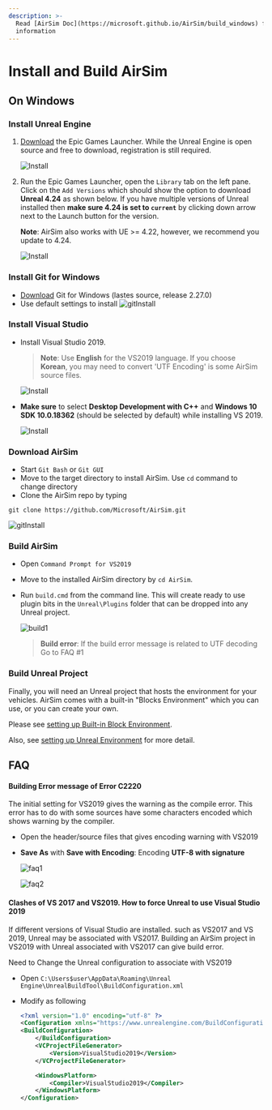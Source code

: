 ```yaml
---
description: >-
  Read [AirSim Doc](https://microsoft.github.io/AirSim/build_windows) for more detailed
  information
---
```


# Install and Build AirSim

## On Windows

### Install Unreal Engine

1. [Download](https://www.unrealengine.com/download) the Epic Games Launcher. While the Unreal Engine is open source and free to download, registration is still required.

    ![Install](install1.jpg)

2. Run the Epic Games Launcher, open the `Library` tab on the left pane. Click on the `Add Versions` which should show the option to download **Unreal 4.24** as shown below. If you have multiple versions of Unreal installed then **make sure 4.24 is set to `current`** by clicking down arrow next to the Launch button for the version.

   **Note**: AirSim also works with UE &gt;= 4.22, however, we recommend you update to 4.24. 

   ![Install](install2.jpg)

### Install Git for Windows

* [Download](https://git-scm.com/) Git for Windows (lastes source, release 2.27.0)
* Use default settings to install
  ![gitInstall](gitInstall.jpg)
  
### Install Visual Studio

* Install Visual Studio 2019.

  > **Note**: Use **English** for the VS2019 language. If you choose **Korean**, you may need to convert 'UTF Encoding' is some AirSim source files.

   ![Install](install_vs1.jpg)
  
* **Make sure** to select **Desktop Development with C++** and **Windows 10 SDK 10.0.18362** (should be selected by default) while installing VS 2019.

   ![Install](install_vs2.jpg)

### Download AirSim

* Start `Git Bash` or `Git GUI`
* Move to the target directory to install AirSim. Use `cd` command to change directory
* Clone the AirSim repo by typing
  
```text
git clone https://github.com/Microsoft/AirSim.git
```

  ![gitInstall](clone1.jpg)

### Build AirSim

* Open `Command Prompt for VS2019`
* Move to the installed AirSim directory by `cd AirSim`.
* Run `build.cmd` from the command line. This will create ready to use plugin bits in the `Unreal\Plugins` folder that can be dropped into any Unreal project.
  
  ![build1](build1.jpg)

  > **Build error**:  If the build error message is related to UTF decoding Go to FAQ #1

### Build Unreal Project

Finally, you will need an Unreal project that hosts the environment for your vehicles. AirSim comes with a built-in "Blocks Environment" which you can use, or you can create your own. 

Please see [setting up Built-in Block  Environment](../tutorial/tutorial_block.md).

Also, see [setting up Unreal Environment](https://microsoft.github.io/AirSim/unreal_proj/) for more detail.

## FAQ

#### Building Error message of Error C2220

The initial setting for VS2019 gives the warning as the compile error.
This error has to do with some sources have some characters encoded which shows warning by the compiler.

* Open the header/source files that gives encoding warning with VS2019
* **Save As** with **Save with Encoding**: Encoding **UTF-8 with signature**

  ![faq1](FAQ1.jpg)

  ![faq2](faq2.jpg)

#### Clashes of VS 2017 and VS2019. How to force Unreal to use Visual Studio 2019

If different versions of Visual Studio are installed. such as VS2017 and VS 2019,  Unreal may be associated with VS2017. Building an AirSim project in VS2019 with Unreal associated with VS2017 can give build error.

Need to Change the Unreal configuration to associate with VS2019

* Open `C:\Users$user\AppData\Roaming\Unreal Engine\UnrealBuildTool\BuildConfiguration.xml`
* Modify as following
  
  ```xml
  <?xml version="1.0" encoding="utf-8" ?>
  <Configuration xmlns="https://www.unrealengine.com/BuildConfiguration">
  <BuildConfiguration>
      </BuildConfiguration>
      <VCProjectFileGenerator>
          <Version>VisualStudio2019</Version>
      </VCProjectFileGenerator>

      <WindowsPlatform>
          <Compiler>VisualStudio2019</Compiler>
      </WindowsPlatform>
  </Configuration>
  ```
